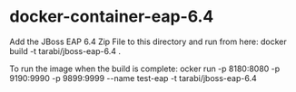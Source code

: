 # docker-container-eap-6.4


Add the JBoss EAP 6.4 Zip File to this directory and run from here:
docker build -t tarabi/jboss-eap-6.4 .

To run the image when the build is complete:
ocker run -p 8180:8080 -p 9190:9990 -p 9899:9999 --name test-eap -t tarabi/jboss-eap-6.4
